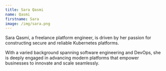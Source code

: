 ```yaml
---
title: Sara Qasmi
name: Qasmi
firstname: Sara
image: /img/sara.png
---
```


Sara Qasmi, a freelance platform engineer, is driven by her passion for constructing secure and reliable Kubernetes platforms.

With a varied background spanning software engineering and DevOps, she is deeply engaged in advancing modern platforms that empower businesses to innovate and scale seamlessly.
